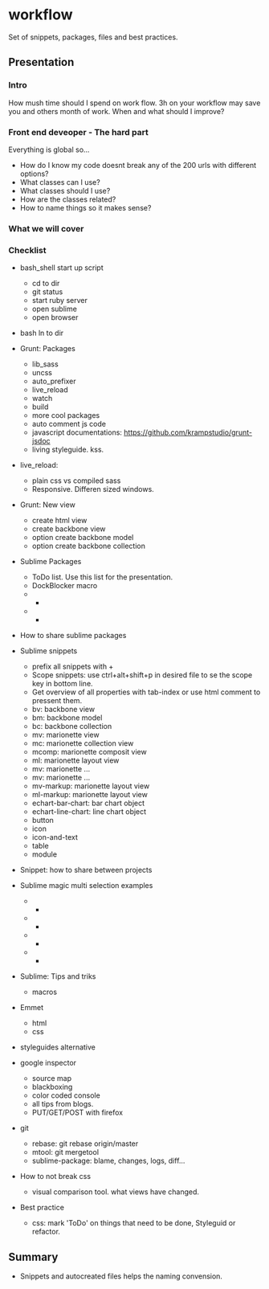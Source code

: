 # workflow
Set of snippets, packages, files and best practices. 

## Presentation

### Intro
  How mush time should I spend on work flow. 3h on your workflow may save you and others month of work. 
  When and what should I improve?
  
### Front end deveoper - The hard part
  
  Everything is global so... 
  - How do I know my code doesnt break any of the 200 urls with different options?
  - What classes can I use?
  - What classes should I use?
  - How are the classes related?
  - How to name things so it makes sense?

### What we will cover
  
  
  
  
### Checklist

- bash_shell start up script
  + cd to dir
  + git status
  + start ruby server
  + open sublime
  + open browser

- bash ln to dir

- Grunt: Packages
  + lib_sass
  + uncss
  + auto_prefixer
  + live_reload
  + watch
  + build
  + more cool packages
  + auto comment js code
  + javascript documentations: https://github.com/krampstudio/grunt-jsdoc
  + living styleguide. kss. 

- live_reload:
  + plain css vs compiled sass
  + Responsive. Differen sized windows. 

- Grunt: New view
  + create html view
  + create backbone view
  + option create backbone model
  + option create backbone collection

- Sublime Packages
  + ToDo list. Use this list for the presentation. 
  + DockBlocker macro
  + -
  + -

- How to share sublime packages

- Sublime snippets
  + prefix all snippets with +
  + Scope snippets: use ctrl+alt+shift+p in desired file to se the scope key in bottom line. 
  + Get overview of all properties with tab-index or use html comment to pressent them. 
  + bv: backbone view
  + bm: backbone model
  + bc: backbone collection
  + mv: marionette view
  + mc: marionette collection view
  + mcomp: marionette composit view
  + ml: marionette layout view
  + mv: marionette ...
  + mv: marionette ...
  + mv-markup: marionette layout view
  + ml-markup: marionette layout view
  + echart-bar-chart: bar chart object
  + echart-line-chart: line chart object
  + button
  + icon
  + icon-and-text
  + table
  + module
  
- Snippet: how to share between projects

- Sublime magic multi selection examples
  + -
  + -
  + -
  + -

- Sublime: Tips and triks
  + macros
  
- Emmet
  + html
  + css
  
- styleguides alternative

- google inspector
  + source map
  + blackboxing
  + color coded console
  + all tips from blogs. 
  + PUT/GET/POST with firefox
  

- git
  + rebase: git rebase origin/master
  + mtool: git mergetool
  + sublime-package: blame, changes, logs, diff...


- How to not break css
  + visual comparison tool. what views have changed. 

- Best practice
  + css: mark 'ToDo' on things that need to be done, Styleguid or refactor. 


## Summary

  - Snippets and autocreated files helps the naming convension. 
